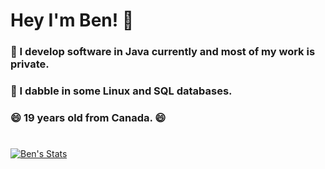 # Hey I'm Ben! 👋
### 🔐 I develop software in Java currently and most of my work is private.
### 📅 I dabble in some Linux and SQL databases. 
### 😄 19 years old from Canada. 😄
#

[![Ben's Stats](https://github-readme-stats.vercel.app/api?username=xxBennny&count_private=true&include_all_commits=true&show_icons=true&theme=dracula)](https://github.com/anuraghazra/github-readme-stats)

